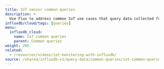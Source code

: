 ```yaml
---
title: IoT sensor common queries
description: >
  Use Flux to address common IoT use cases that query data collected from sensors.
influxdb/cloud/tags: [queries]
menu:
  influxdb_cloud:
    name: IoT common queries
    parent: Common queries
weight: 205
related: 
  - /resources/videos/iot-monitoring-with-influxdb/
source: /shared/influxdb-v2/query-data/common-queries/iot-common-queries.md
---
```


<!-- The content of this file is at 
// SOURCE content/shared/influxdb-v2/query-data/common-queries/iot-common-queries.md-->